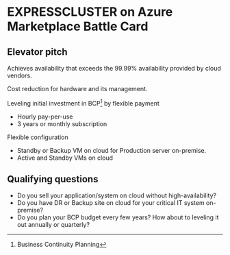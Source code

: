 # EXPRESSCLUSTER on Azure Marketplace Battle Card

## Elevator pitch

Achieves availability that exceeds the 99.99% availability provided by cloud vendors.

Cost reduction for hardware and its management.

Leveling initial investment in BCP[^1] by flexible payment

- Hourly pay-per-use
- 3 years or monthly subscription

Flexible configuration

- Standby or Backup VM on cloud for Production server on-premise.
- Active and Standby VMs on cloud

## Qualifying questions

- Do you sell your application/system on cloud without high-availability?
- Do you have DR or Backup site on cloud for your critical IT system on-premise?
- Do you plan your BCP budget every few years? How about to leveling it out annually or quarterly?

[^1]: Business Continuity Planning
